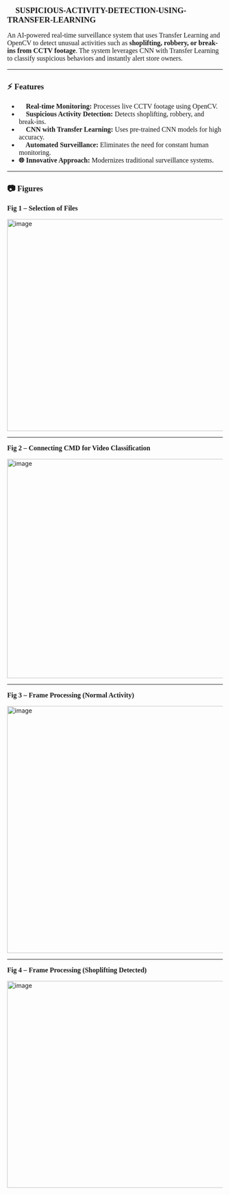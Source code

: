 <h2 style="font-family: 'Times New Roman'; font-size: 14pt; font-weight: bold;">
🚨 SUSPICIOUS-ACTIVITY-DETECTION-USING-TRANSFER-LEARNING
</h2>

<p style="font-family: 'Times New Roman'; font-size: 12pt;">
An AI-powered real-time surveillance system that uses Transfer Learning and OpenCV 
to detect unusual activities such as <b>shoplifting, robbery, or break-ins from CCTV footage</b>. 
The system leverages CNN with Transfer Learning to classify suspicious behaviors 
and instantly alert store owners.
</p>

---

<h3 style="font-family: 'Times New Roman'; font-size: 14pt; font-weight: bold;">⚡ Features</h3>

<ul style="font-family: 'Times New Roman'; font-size: 12pt;">
  <li><b>🎥 Real-time Monitoring:</b> Processes live CCTV footage using OpenCV.</li>
  <li><b>🚨 Suspicious Activity Detection:</b> Detects shoplifting, robbery, and break-ins.</li>
  <li><b>🧠 CNN with Transfer Learning:</b> Uses pre-trained CNN models for high accuracy.</li>
  <li><b>🤖 Automated Surveillance:</b> Eliminates the need for constant human monitoring.</li>
  <li><b>🌐 Innovative Approach:</b> Modernizes traditional surveillance systems.</li>
</ul>

---

<h3 style="font-family: 'Times New Roman'; font-size: 14pt; font-weight: bold;">📷 Figures</h3>

<p style="font-family: 'Times New Roman'; font-size: 12pt;"><b>Fig 1 – Selection of Files</b></p>

<img width="850" height="495" alt="image" src="https://github.com/user-attachments/assets/c267adca-3d12-4833-b2b0-a7dd2d62c892" />

---

<p style="font-family: 'Times New Roman'; font-size: 12pt;"><b>Fig 2 – Connecting CMD for Video Classification</b></p>

<img width="873" height="512" alt="image" src="https://github.com/user-attachments/assets/c1242f7f-babb-4674-a974-5cf2a4fc1cfb" />

---

<p style="font-family: 'Times New Roman'; font-size: 12pt;"><b>Fig 3 – Frame Processing (Normal Activity)</b></p>

<img width="842" height="577" alt="image" src="https://github.com/user-attachments/assets/f356f1d2-7750-401e-8736-add6704b1a67" />

---

<p style="font-family: 'Times New Roman'; font-size: 12pt;"><b>Fig 4 – Frame Processing (Shoplifting Detected)</b></p>

<img width="818" height="483" alt="image" src="https://github.com/user-attachments/assets/2b5e1db7-09b2-477d-bea3-18c4c2db90ff" />

